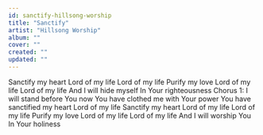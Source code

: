 ```yaml
---
id: sanctify-hillsong-worship
title: "Sanctify"
artist: "Hillsong Worship"
album: ""
cover: ""
created: ""
updated: ""
---
```


Sanctify my heart
Lord of my life
Lord of my life
Purify my love
Lord of my life
Lord of my life
And I will hide myself
In Your righteousness
Chorus 1:
I will stand before You now
You have clothed me with Your power
You have sanctified my heart
Lord of my life
Sanctify my heart
Lord of my life
Lord of my life
Purify my love
Lord of my life
Lord of my life
And I will worship You
In Your holiness